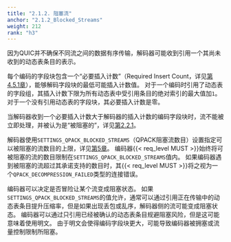 ```yaml
---
title: "2.1.2. 阻塞流"
anchor: "2.1.2_Blocked_Streams"
weight: 212
rank: "h3"
---
```



因为QUIC并不确保不同流之间的数据有序传输，解码器可能收到引用一个其尚未收到的动态表条目的表示。

每个编码的字段块包含一个“必要插入计数”（Required Insert Count，详见[第4.5.1章]()），能够解码字段块的最低可能插入计数值。
对于一个编码时引用了动态表的字段组，其插入计数下限为所有动态表中受引用条目的绝对索引的最大值加`1`。
对于一个没有引用动态表的字段块，其必要插入计数是零。

当解码器收到一个必要插入计数大于解码器的插入计数的编码字段块时，流不能被立即处理，并被认为是“被阻塞的”，详见[第2.2.1]()。

解码器使用`SETTINGS_QPACK_BLOCKED_STREAMS`（QPACK阻塞流数目）设置指定可以被阻塞的流数目的上限，详见[第5章]()。
编码器{{< req_level MUST >}}始终将可被阻塞的流的数目限制在`SETTINGS_QPACK_BLOCKED_STREAMS`值内。
如果编码器遇到被阻塞的流超过其承诺支持的数目时，其{{< req_level MUST >}}将之视为一个`QPACK_DECOMPRESSION_FAILED`类型的连接错误。

编码器可以决定是否冒险让某个流变成阻塞状态。
如果`SETTINGS_QPACK_BLOCKED_STREAMS`的值允许，通常可以通过引用正在传输中的动态表条目提升压缩率，但是如果出现丢包或乱序，解码器侧的流可能变成阻塞状态。
编码器可以通过只引用已经被确认的动态表条目规避阻塞风险，但是这可能意味着使用明文。
由于明文会使得编码字段块更大，可能导致编码器被拥塞或流量控制限制所阻塞。
